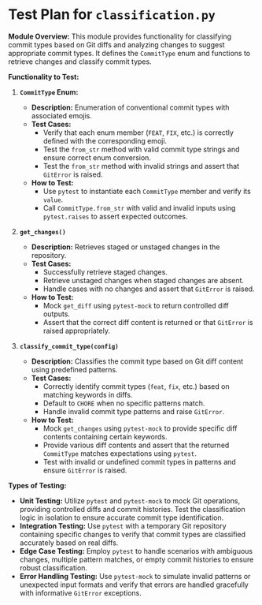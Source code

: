 # Test Plan for `classification.py`

**Module Overview:**
This module provides functionality for classifying commit types based on Git diffs and analyzing changes to suggest appropriate commit types. It defines the `CommitType` enum and functions to retrieve changes and classify commit types.

**Functionality to Test:**

1. **`CommitType` Enum:**
    - **Description:** Enumeration of conventional commit types with associated emojis.
    - **Test Cases:**
        - Verify that each enum member (`FEAT`, `FIX`, etc.) is correctly defined with the corresponding emoji.
        - Test the `from_str` method with valid commit type strings and ensure correct enum conversion.
        - Test the `from_str` method with invalid strings and assert that `GitError` is raised.
    - **How to Test:**
        - Use `pytest` to instantiate each `CommitType` member and verify its `value`.
        - Call `CommitType.from_str` with valid and invalid inputs using `pytest.raises` to assert expected outcomes.

2. **`get_changes()`**
    - **Description:** Retrieves staged or unstaged changes in the repository.
    - **Test Cases:**
        - Successfully retrieve staged changes.
        - Retrieve unstaged changes when staged changes are absent.
        - Handle cases with no changes and assert that `GitError` is raised.
    - **How to Test:**
        - Mock `get_diff` using `pytest-mock` to return controlled diff outputs.
        - Assert that the correct diff content is returned or that `GitError` is raised appropriately.

3. **`classify_commit_type(config)`**
    - **Description:** Classifies the commit type based on Git diff content using predefined patterns.
    - **Test Cases:**
        - Correctly identify commit types (`feat`, `fix`, etc.) based on matching keywords in diffs.
        - Default to `CHORE` when no specific patterns match.
        - Handle invalid commit type patterns and raise `GitError`.
    - **How to Test:**
        - Mock `get_changes` using `pytest-mock` to provide specific diff contents containing certain keywords.
        - Provide various diff contents and assert that the returned `CommitType` matches expectations using `pytest`.
        - Test with invalid or undefined commit types in patterns and ensure `GitError` is raised.

**Types of Testing:**

- **Unit Testing:** Utilize `pytest` and `pytest-mock` to mock Git operations, providing controlled diffs and commit histories. Test the classification logic in isolation to ensure accurate commit type identification.
- **Integration Testing:** Use `pytest` with a temporary Git repository containing specific changes to verify that commit types are classified accurately based on real diffs.
- **Edge Case Testing:** Employ `pytest` to handle scenarios with ambiguous changes, multiple pattern matches, or empty commit histories to ensure robust classification.
- **Error Handling Testing:** Use `pytest-mock` to simulate invalid patterns or unexpected input formats and verify that errors are handled gracefully with informative `GitError` exceptions.

